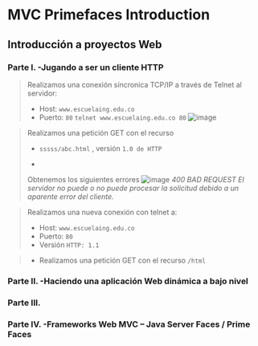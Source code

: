 # MVC Primefaces Introduction
## Introducción a proyectos Web

### Parte I. -Jugando a ser un cliente HTTP
> Realizamos una conexión síncronica TCP/IP a través de Telnet al servidor:
> * Host: ```www.escuelaing.edu.co``` 
> * Puerto: ```80``` 
> ``` telnet www.escuelaing.edu.co 80 ``` 
> ![image](https://user-images.githubusercontent.com/59893804/93660244-4b6cd380-fa12-11ea-94d1-5d95016488bd.png)
> 

> Realizamos una petición GET con el recurso 
>* ```sssss/abc.html``` , versión ```1.0 de HTTP```
>* ``` GET sssss/abc.html HTTP/1.0
> Obtenemos los siguientes errores
> ![image](https://user-images.githubusercontent.com/59893804/93660276-a8688980-fa12-11ea-9475-cebf35520139.png)
> _400 BAD REQUEST
El servidor no puede o no puede procesar la solicitud debido a un aparente error del cliente._


> Realizamos una nueva conexión con telnet a:
> * Host: ```www.escuelaing.edu.co```
> * Puerto: ```80```
> * Versión ```HTTP: 1.1```

>
>
> * Realizamos una petición GET con el recurso ```/html```


### Parte II. -Haciendo una aplicación Web dinámica a bajo nivel
### Parte III.
### Parte IV. -Frameworks Web MVC – Java Server Faces / Prime Faces
